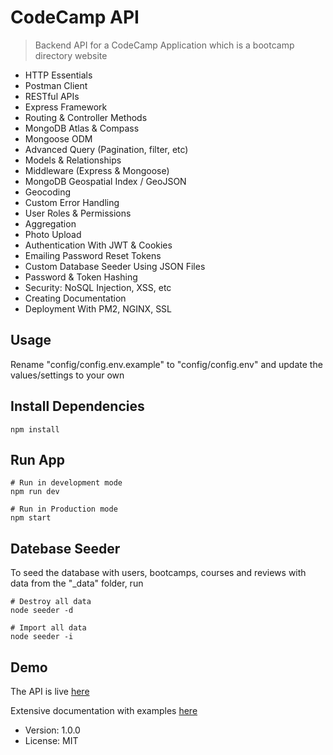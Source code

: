 # CodeCamp API

> Backend API for a CodeCamp Application which is a bootcamp directory website

- HTTP Essentials
- Postman Client
- RESTful APIs
- Express Framework
- Routing & Controller Methods
- MongoDB Atlas & Compass
- Mongoose ODM
- Advanced Query (Pagination, filter, etc)
- Models & Relationships
- Middleware (Express & Mongoose)
- MongoDB Geospatial Index / GeoJSON
- Geocoding
- Custom Error Handling
- User Roles & Permissions
- Aggregation
- Photo Upload
- Authentication With JWT & Cookies
- Emailing Password Reset Tokens
- Custom Database Seeder Using JSON Files
- Password & Token Hashing
- Security: NoSQL Injection, XSS, etc
- Creating Documentation
- Deployment With PM2, NGINX, SSL

## Usage

Rename "config/config.env.example" to "config/config.env" and update the values/settings to your own

## Install Dependencies

```
npm install
```

## Run App

```
# Run in development mode
npm run dev

# Run in Production mode
npm start
```

## Datebase Seeder

To seed the database with users, bootcamps, courses and reviews with data from the "\_data" folder, run

```
# Destroy all data
node seeder -d

# Import all data
node seeder -i
```

## Demo

The API is live [here](http://134.122.67.253/)

Extensive documentation with examples [here](https://documenter.getpostman.com/view/6291584/T17DiVFn?version=latest)

- Version: 1.0.0
- License: MIT
